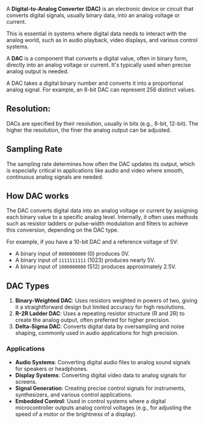 A **Digital-to-Analog Converter (DAC)** is an electronic device or circuit that converts digital signals, usually binary data, into an analog voltage or current. 

This is essential in systems where digital data needs to interact with the analog world, such as in audio playback, video displays, and various control systems.

A **DAC** is a component that converts a digital value, often in binary form, directly into an analog voltage or current.
It's typically used when precise analog output is needed.

A DAC takes a digital binary number and converts it into a proportional analog signal. 
For example, an 8-bit DAC can represent 256 distinct values.

## **Resolution**:
DACs are specified by their resolution, usually in bits (e.g., 8-bit, 12-bit).
The higher the resolution, the finer the analog output can be adjusted.

## Sampling Rate
The sampling rate determines how often the DAC updates its output, which is especially critical in applications like audio and video where smooth, continuous analog signals are needed.
## How DAC works
The DAC converts digital data into an analog voltage or current by assigning each binary value to a specific analog level. Internally, it often uses methods such as resistor ladders or pulse-width modulation and filters to achieve this conversion, depending on the DAC type.

For example, if you have a 10-bit DAC and a reference voltage of 5V:

- A binary input of `0000000000` (0) produces 0V.
- A binary input of `1111111111` (1023) produces nearly 5V.
- A binary input of `1000000000` (512) produces approximately 2.5V.

## DAC Types
1. **Binary-Weighted DAC**: Uses resistors weighted in powers of two, giving it a straightforward design but limited accuracy for high resolutions.
2. **R-2R Ladder DAC**: Uses a repeating resistor structure (R and 2R) to create the analog output, often preferred for higher precision.
3. **Delta-Sigma DAC**: Converts digital data by oversampling and noise shaping, commonly used in audio applications for high precision.

### Applications
- **Audio Systems**: Converting digital audio files to analog sound signals for speakers or headphones.
- **Display Systems**: Converting digital video data to analog signals for screens.
- **Signal Generation**: Creating precise control signals for instruments, synthesizers, and various control applications.
- **Embedded Control**: Used in control systems where a digital microcontroller outputs analog control voltages (e.g., for adjusting the speed of a motor or the brightness of a display).